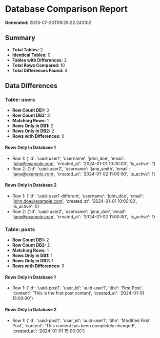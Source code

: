 # Database Comparison Report

**Generated:** 2025-07-20T09:29:22.243102

## Summary
- **Total Tables:** 2
- **Identical Tables:** 0
- **Tables with Differences:** 2
- **Total Rows Compared:** 10
- **Total Differences Found:** 6

## Data Differences

### Table: users

- **Row Count DB1:** 3
- **Row Count DB2:** 3
- **Matching Rows:** 1
- **Rows Only in DB1:** 2
- **Rows Only in DB2:** 2
- **Rows with Differences:** 0

#### Rows Only in Database 1

- Row 1: {'id': 'uuid-user1', 'username': 'john_doe', 'email': 'john@example.com', 'created_at': '2024-01-01 10:00:00', 'is_active': 1}
- Row 2: {'id': 'uuid-user2', 'username': 'jane_smith', 'email': 'jane@example.com', 'created_at': '2024-01-02 11:00:00', 'is_active': 1}

#### Rows Only in Database 2

- Row 1: {'id': 'uuid-user1-different', 'username': 'john_doe', 'email': 'john.doe@example.com', 'created_at': '2024-01-01 10:00:00', 'is_active': 0}
- Row 2: {'id': 'uuid-user2', 'username': 'jane_doe', 'email': 'jane@example.com', 'created_at': '2024-01-02 11:00:00', 'is_active': 1}

### Table: posts

- **Row Count DB1:** 2
- **Row Count DB2:** 2
- **Matching Rows:** 1
- **Rows Only in DB1:** 1
- **Rows Only in DB2:** 1
- **Rows with Differences:** 0

#### Rows Only in Database 1

- Row 1: {'id': 'uuid-post1', 'user_id': 'uuid-user1', 'title': 'First Post', 'content': 'This is the first post content', 'created_at': '2024-01-01 15:00:00'}

#### Rows Only in Database 2

- Row 1: {'id': 'uuid-post1', 'user_id': 'uuid-user1', 'title': 'Modified First Post', 'content': 'This content has been completely changed!', 'created_at': '2024-01-01 15:00:00'}
